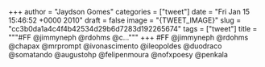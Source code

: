 
+++
author = "Jaydson Gomes"
categories = ["tweet"]
date = "Fri Jan 15 15:46:52 +0000 2010"
draft = false
image = "{TWEET_IMAGE}"
slug = "cc3b0da1a4c4f4b42534d29b6d7283d192265674"
tags = ["tweet"]
title = """#FF @jimmyneph @rdohms @c..."""
+++
#FF @jimmyneph @rdohms @chapax @mrprompt @ivonascimento @ileopoldes @duodraco @somatando @augustohp @felipenmoura @nofxpoesy @penkala
